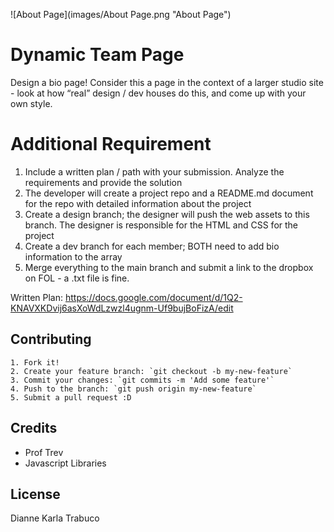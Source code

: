 ![About Page](images/About Page.png "About Page")

# Dynamic Team Page

Design a bio page! Consider this a page in the context of a larger studio site - look at how “real”
design / dev houses do this, and come up with your own style.

# Additional Requirement
1. Include a written plan / path with your submission. Analyze the requirements
and provide the solution
2. The developer will create a project repo and a README.md document for the repo with
detailed information about the project
3. Create a design branch; the designer will push the web assets to this branch. The
designer is responsible for the HTML and CSS for the project
4. Create a dev branch for each member; BOTH need to add bio information to the array
5. Merge everything to the main branch and submit a link to the dropbox on FOL - a .txt
file is fine.

Written Plan: https://docs.google.com/document/d/1Q2-KNAVXKDvij6asXoWdLzwzl4ugnm-Uf9bujBoFizA/edit

## Contributing

	1. Fork it!
	2. Create your feature branch: `git checkout -b my-new-feature`
	3. Commit your changes: `git commits -m 'Add some feature'`
	4. Push to the branch: `git push origin my-new-feature`
	5. Submit a pull request :D

## Credits

* Prof Trev
* Javascript Libraries

## License
Dianne Karla Trabuco
